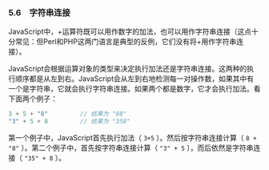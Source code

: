 ### 5.6　字符串连接

JavaScript中，+运算符既可以用作数字的加法，也可以用作字符串连接（这点十分常见：但Perl和PHP这两门语言是典型的反例，它们没有将+用作字符串连接）。

JavaScript会根据运算对象的类型来决定执行加法还是字符串连接。这两种的执行顺序都是从左到右。JavaScript会从左到右地检测每一对操作数，如果其中有一个是字符串，它就会执行字符串连接。如果两个都是数字，它才会执行加法。看下面两个例子：

```javascript
3 + 5 + "8"         // 结果为 "88"
"3" + 5 + 8         // 结果为 "358"
```

第一个例子中，JavaScript首先执行加法（ `3+5` ）。然后按字符串连接计算（ `8 + "8"` ）。第二个例子中，首先按字符串连接计算（ `"3" + 5` ），而后依然是字符串连接（ `"35" + 8` ）。

